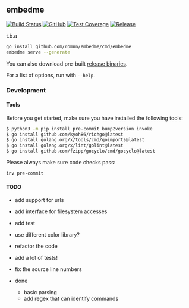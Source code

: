 ## embedme

[![Build Status](https://github.com/romnn/embedme/workflows/test/badge.svg)](https://github.com/romnn/embedme/actions)
[![GitHub](https://img.shields.io/github/license/romnn/embedme)](https://github.com/romnn/embedme)
[![Test Coverage](https://codecov.io/gh/romnn/embedme/branch/master/graph/badge.svg)](https://codecov.io/gh/romnn/embedme)
[![Release](https://img.shields.io/github/release/romnn/embedme)](https://github.com/romnn/embedme/releases/latest)

t.b.a

```bash
go install github.com/romnn/embedme/cmd/embedme
embedme serve --generate
```

You can also download pre-built [release binaries](https://github.com/romnn/embedme/releases).

For a list of options, run with `--help`.

### Development

#### Tools

Before you get started, make sure you have installed the following tools:

```bash
$ python3 -m pip install pre-commit bump2version invoke
$ go install github.com/kyoh86/richgo@latest
$ go install golang.org/x/tools/cmd/goimports@latest
$ go install golang.org/x/lint/golint@latest
$ go install github.com/fzipp/gocyclo/cmd/gocyclo@latest
```

Please always make sure code checks pass:

```bash
inv pre-commit
```

#### TODO

- add support for urls
- add interface for filesystem accesses
- add test

- use different color library?
- refactor the code
- add a lot of tests!
- fix the source line numbers

- done
  - basic parsing
  - add regex that can identify commands
